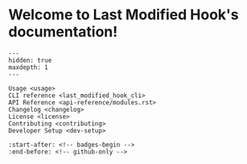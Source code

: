 # Welcome to Last Modified Hook's documentation!

```{toctree}
---
hidden: true
maxdepth: 1
---

Usage <usage>
CLI reference <last_modified_hook_cli>
API Reference <api-reference/modules.rst>
Changelog <changelog>
License <license>
Contributing <contributing>
Developer Setup <dev-setup>
```

```{include} ../../README.md
:start-after: <!-- badges-begin -->
:end-before: <!-- github-only -->
```
